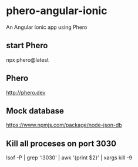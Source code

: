 # phero-angular-ionic
An Angular Ionic app using Phero

## start Phero

npx phero@latest

## Phero
http://phero.dev

## Mock database
https://www.npmjs.com/package/node-json-db

## Kill all proceses on port 3030
lsof -P | grep ':3030' | awk '{print $2}' | xargs kill -9

